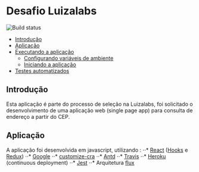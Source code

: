 # Desafio Luizalabs 

![Build status](https://travis-ci.com/samuelcsantana/desafio-luizalabs.svg?token=iG2xRybfkb9yunYCdUQT&branch=master)

- [Introdução](#st1)
- [Aplicação](#id2)
- [Executando a aplicação](#id3)
  - [Configurando variáveis de ambiente](#id4)
  - [Iniciando a aplicação](#id5)
- [Testes automatizados](#id6)

<div id='st1' />

## Introdução

Esta aplicação é parte do processo de seleção na Luizalabs, foi solicitado o desenvolvimento de uma aplicação web (single page app) para consulta de endereço a partir do CEP.

<div id='st2' />

## Aplicação

A aplicação foi desenvolvida em javascript, utilizando :
⋅⋅* [React](https://pt-br.reactjs.org/) ([Hooks](https://react-redux.js.org/next/api/hooks) e [Redux](https://github.com/reduxjs/redux-thunk))
⋅⋅* [Google](https://developers.google.com/maps/documentation/geocoding/start?hl=pt&utm_source=google&utm_medium=cpc&utm_campaign=FY18-Q2-global-demandgen-paidsearchonnetworkhouseads-cs-maps_contactsal_saf&utm_content=text-ad-none-none-DEV_c-CRE_351280161057-ADGP_Hybrid+%7C+AW+SEM+%7C+SKWS+~+Places+%7C+BMM+%7C+Geocoding-KWID_43700044401405919-kwd-341556977164-userloc_1031776&utm_term=KW_%2Bgeocoding-ST_%2Bgeocoding&gclid=Cj0KCQiAmZDxBRDIARIsABnkbYSJwTvM0GZ3bDIYNpL-0JMjVbtm2LEMpFDjHcv1Ur3Q--RGGLamXvkaArfJEALw_wcB)
⋅⋅* [customize-cra](https://github.com/arackaf/customize-cra)
⋅⋅* [Antd](https://ant.design/docs/react/introduce)
⋅⋅* [Travis](https://docs.travis-ci.com/user/tutorial/)
⋅⋅* [Heroku](https://www.heroku.com/what) (continuous deployment)
⋅⋅* [Jest](https://jestjs.io/docs/en/tutorial-react)
⋅⋅* Arquitetura [flux](https://tableless.com.br/flux-entenda-como-funciona-arquitetura-flux-com-react/)

